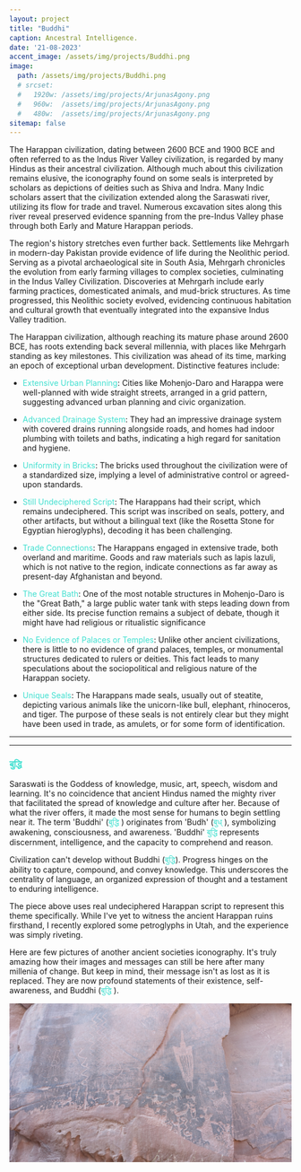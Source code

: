 ```yaml
---
layout: project
title: "Buddhi"
caption: Ancestral Intelligence.
date: '21-08-2023'
accent_image: /assets/img/projects/Buddhi.png   
image: 
  path: /assets/img/projects/Buddhi.png
  # srcset: 
  #   1920w: /assets/img/projects/ArjunasAgony.png
  #   960w:  /assets/img/projects/ArjunasAgony.png
  #   480w:  /assets/img/projects/ArjunasAgony.png
sitemap: false
---
```




The Harappan civilization, dating between 2600 BCE and 1900 BCE and often referred to as the Indus River Valley civilization, is regarded by many Hindus as their ancestral civilization. Although much about this civilization remains elusive, the iconography found on some seals is interpreted by scholars as depictions of deities such as Shiva and Indra. Many Indic scholars assert that the civilization extended along the Saraswati river, utilizing its flow for trade and travel. Numerous excavation sites along this river reveal preserved evidence spanning from the pre-Indus Valley phase through both Early and Mature Harappan periods.

The region's history stretches even further back. Settlements like Mehrgarh in modern-day Pakistan provide evidence of life during the Neolithic period. Serving as a pivotal archaeological site in South Asia, Mehrgarh chronicles the evolution from early farming villages to complex societies, culminating in the Indus Valley Civilization. Discoveries at Mehrgarh include early farming practices, domesticated animals, and mud-brick structures. As time progressed, this Neolithic society evolved, evidencing continuous habitation and cultural growth that eventually integrated into the expansive Indus Valley tradition.

The Harappan civilization, although reaching its mature phase around 2600 BCE, has roots extending back several millennia, with places like Mehrgarh standing as key milestones. This civilization was ahead of its time, marking an epoch of exceptional urban development. Distinctive features include:

* <span style="color:turquoise">Extensive Urban Planning</span>: Cities like Mohenjo-Daro and Harappa were well-planned with wide straight streets, arranged in a grid pattern, suggesting advanced urban planning and civic organization.

* <span style="color:turquoise">Advanced Drainage System</span>: They had an impressive drainage system with covered drains running alongside roads, and homes had indoor plumbing with toilets and baths, indicating a high regard for sanitation and hygiene.

* <span style="color:turquoise">Uniformity in Bricks</span>: The bricks used throughout the civilization were of a standardized size, implying a level of administrative control or agreed-upon standards.

* <span style="color:turquoise">Still Undeciphered Script</span>: The Harappans had their script, which remains undeciphered. This script was inscribed on seals, pottery, and other artifacts, but without a bilingual text (like the Rosetta Stone for Egyptian hieroglyphs), decoding it has been challenging.

* <span style="color:turquoise">Trade Connections</span>: The Harappans engaged in extensive trade, both overland and maritime. Goods and raw materials such as lapis lazuli, which is not native to the region, indicate connections as far away as present-day Afghanistan and beyond.

* <span style="color:turquoise">The Great Bath</span>: One of the most notable structures in Mohenjo-Daro is the "Great Bath," a large public water tank with steps leading down from either side. Its precise function remains a subject of debate, though it might have had religious or ritualistic significance

* <span style="color:turquoise">No Evidence of Palaces or Temples</span>: Unlike other ancient civilizations, there is little to no evidence of grand palaces, temples, or monumental structures dedicated to rulers or deities. This fact leads to many speculations about the sociopolitical and religious nature of the Harappan society.

* <span style="color:turquoise">Unique Seals</span>: The Harappans made seals, usually out of steatite, depicting various animals like the unicorn-like bull, elephant, rhinoceros, and tiger. The purpose of these seals is not entirely clear but they might have been used in trade, as amulets, or for some form of identification.

---
---

<h3> <span style="color:turquoise">बुद्धि</span>  </h3>

Saraswati is the Goddess of knowledge, music, art, speech, wisdom and learning. It's no coincidence that ancient Hindus named the mighty river that facilitated the spread of knowledge and culture after her. Because of what the river offers, it made the most sense for humans to begin settling near it. The term 'Buddhi' (<span style="color:turquoise">बुद्धि</span> ) originates from 'Budh' (<span style="color:turquoise">बुध्</span> ), symbolizing awakening, consciousness, and awareness. 'Buddhi' <span style="color:turquoise">बुद्धि</span> represents discernment, intelligence, and the capacity to comprehend and reason.

Civilization can't develop without Buddhi (<span style="color:turquoise">बुद्धि</span>). Progress hinges on the ability to capture, compound, and convey knowledge. This underscores the centrality of language, an organized expression of thought and a testament to enduring intelligence.  

The piece above uses real undeciphered Harappan script to represent this theme specifically. While I've yet to witness the ancient Harappan ruins firsthand, I recently explored some petroglyphs in Utah, and the experience was simply riveting. 

Here are few pictures of another ancient societies iconography. It's truly amazing how their images and messages can still be here after many millenia of change. But keep in mind, their message isn't as lost as it is replaced. They are now  profound statements of their existence, self-awareness, and Buddhi (<span style="color:turquoise">बुद्धि</span> ).




![alt text](/assets/img/projects/petroglyph1.jpg)

